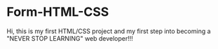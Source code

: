 # Form-HTML-CSS

Hi, this is my first HTML/CSS project and my first step 
into becoming a "NEVER STOP LEARNING" web developer!!!
